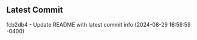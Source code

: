 
## Latest Commit
fcb2db4 - Update README with latest commit info (2024-08-29 16:59:59 -0400) <Yunxi-Zhou>

